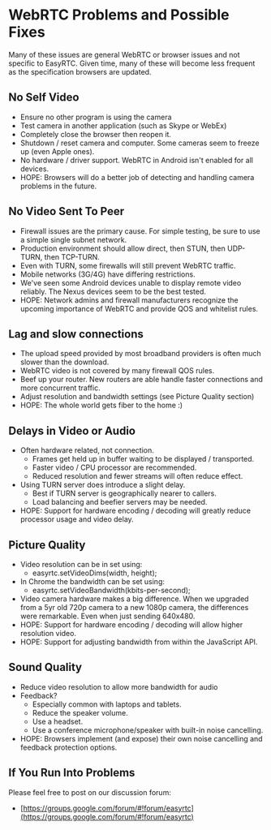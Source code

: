 WebRTC Problems and Possible Fixes
==================================

Many of these issues are general WebRTC or browser issues and not specific to EasyRTC. Given time, many of these will become less frequent as the specification browsers are updated.


No Self Video
-------------

 - Ensure no other program is using the camera
 - Test camera in another application (such as Skype or WebEx)
 - Completely close the browser then reopen it.
 - Shutdown / reset camera and computer. Some cameras seem to freeze up (even Apple ones).
 - No hardware / driver support. WebRTC in Android isn't enabled for all devices.
 - HOPE: Browsers will do a better job of detecting and handling camera problems in the future.


No Video Sent To Peer
---------------------

 - Firewall issues are the primary cause. For simple testing, be sure to use a simple single subnet network.
 - Production environment should allow direct, then STUN, then UDP-TURN, then TCP-TURN.
 - Even with TURN, some firewalls will still prevent WebRTC traffic.
 - Mobile networks (3G/4G) have differing restrictions.
 - We've seen some Android devices unable to display remote video reliably. The Nexus devices seem to be the best tested.
 - HOPE: Network admins and firewall manufacturers recognize the upcoming importance of WebRTC and provide QOS and whitelist rules.


Lag and slow connections
------------------------

 - The upload speed provided by most broadband providers is often much slower than the download.
 - WebRTC video is not covered by many firewall QOS rules.
 - Beef up your router. New routers are able handle faster connections and more concurrent traffic.
 - Adjust resolution and bandwidth settings (see Picture Quality section)
 - HOPE: The whole world gets fiber to the home :)


Delays in Video or Audio
------------------------

 - Often hardware related, not connection.
   - Frames get held up in buffer waiting to be displayed / transported.
   - Faster video / CPU processor are recommended.
   - Reduced resolution and fewer streams will often reduce effect.
 - Using TURN server does introduce a slight delay.
   - Best if TURN server is geographically nearer to callers.
   - Load balancing and beefier servers may be needed.
 - HOPE: Support for hardware encoding / decoding will greatly reduce processor usage and video delay.


Picture Quality
---------------

 - Video resolution can be in set using:
   -  easyrtc.setVideoDims(width, height);
 - In Chrome the bandwidth can be set using:
   -  easyrtc.setVideoBandwidth(kbits-per-second);
 - Video camera hardware makes a big difference. When we upgraded from a 5yr old 720p camera to a new 1080p camera, the differences were remarkable. Even when just sending 640x480.
 - HOPE: Support for hardware encoding / decoding will allow higher resolution video.
 - HOPE: Support for adjusting bandwidth from within the JavaScript API.


Sound Quality
-------------

 - Reduce video resolution to allow more bandwidth for audio
 - Feedback?
   - Especially common with laptops and tablets.
   - Reduce the speaker volume.
   - Use a headset.
   - Use a conference microphone/speaker with built-in noise cancelling.
 - HOPE: Browsers implement (and expose) their own noise cancelling and feedback protection options.


If You Run Into Problems
------------------------
Please feel free to post on our discussion forum:

 - [https://groups.google.com/forum/#!forum/easyrtc](https://groups.google.com/forum/#!forum/easyrtc)
